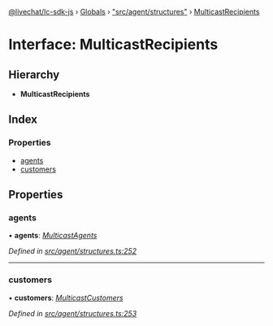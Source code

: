 [@livechat/lc-sdk-js](../README.md) › [Globals](../globals.md) › ["src/agent/structures"](../modules/_src_agent_structures_.md) › [MulticastRecipients](_src_agent_structures_.multicastrecipients.md)

# Interface: MulticastRecipients

## Hierarchy

* **MulticastRecipients**

## Index

### Properties

* [agents](_src_agent_structures_.multicastrecipients.md#agents)
* [customers](_src_agent_structures_.multicastrecipients.md#customers)

## Properties

###  agents

• **agents**: *[MulticastAgents](_src_agent_structures_.multicastagents.md)*

*Defined in [src/agent/structures.ts:252](https://github.com/livechat/lc-sdk-js/blob/3cb601c/src/agent/structures.ts#L252)*

___

###  customers

• **customers**: *[MulticastCustomers](_src_agent_structures_.multicastcustomers.md)*

*Defined in [src/agent/structures.ts:253](https://github.com/livechat/lc-sdk-js/blob/3cb601c/src/agent/structures.ts#L253)*
